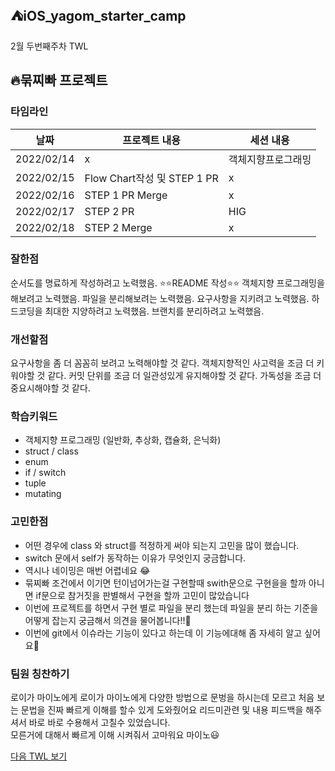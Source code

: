 ## ⛺️iOS_yagom_starter_camp

2월 두번째주차 TWL

## 🔥묶찌빠 프로젝트
### 타임라인

|날짜|프로젝트 내용|세션 내용|
|------|---|---|
|2022/02/14| x  | 객체지향프로그래밍  |
|2022/02/15|Flow Chart작성 및 STEP 1 PR|x|
|2022/02/16|STEP 1 PR Merge| x |
|2022/02/17|STEP 2 PR|HIG|
|2022/02/18|STEP 2 Merge|x|

### 잘한점
순서도를 명료하게 작성하려고 노력했음.
⭐️⭐️README 작성⭐️⭐️
객체지향 프로그래밍을 해보려고 노력했음.
파일을 분리해보려는 노력했음.
요구사항을 지키려고 노력했음.
하드코딩을 최대한 지양하려고 노력했음.
브랜치를 분리하려고 노력했음.

### 개선할점
요구사항을 좀 더 꼼꼼히 보려고 노력해야할 것 같다.
객체지향적인 사고력을 조금 더 키워야할 것 같다.
커밋 단위를 조금 더 일관성있게 유지해야할 것 같다.
가독성을 조금 더 중요시해야할 것 같다.

### 학습키워드
- 객체지향 프로그래밍 (일반화, 추상화, 캡슐화, 은닉화)
- struct / class
- enum
- if / switch
- tuple
- mutating


### 고민한점
-  어떤 경우에 class 와 struct를 적정하게 써야 되는지 고민을 많이 했습니다.
- switch 문에서 self가 동작하는 이유가 무엇인지 궁금합니다.
- 역시나 네이밍은 매번 어렵네요 😂
- 묶찌빠 조건에서 이기면 턴이넘어가는걸 구현할때 swith문으로 구현을을 할까 아니면 if문으로 참거짓을 판별해서 구현을 할까 고민이 많았습니다
- 이번에 프로젝트를 하면서 구현 별로 파일을 분리 했는데 파일을 분리 하는 기준을 어떻게 잡는지 궁금해서 의견을 물어봅니다!!🤔
- 이번에 git에서 이슈라는 기능이 있다고 하는데 이 기능에대해 좀 자세히 알고 싶어요🤔





### 팀원 칭찬하기
로이가 마이노에게
로이가 마이노에게  다양한  방법으로 문벙을 하시는데  모르고 처음 보는 문법을 진짜 빠르게 이해를
 할수 있게 도와줬어요
리드미관련 및 내용 피드백을  해주셔서  바로 바로 수용해서  고칠수 있었습니다.  
모른거에 대해서 빠르게 이해 시켜줘서 고마워요 마이노😃

[다음 TWL 보기]()


